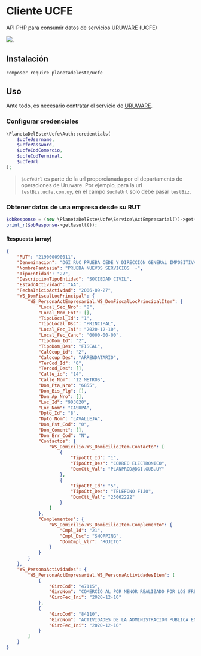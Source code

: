 # Cliente UCFE
API PHP para consumir datos de servicios URUWARE (UCFE)

[![](https://tokei.rs/b1/github/planetadeleste/ucfe)](https://github.com/XAMPPRocky/tokei_rs).


## Instalación

```bash
composer require planetadeleste/ucfe
```

## Uso
Ante todo, es necesario contratar el servicio de [URUWARE](http://www.uruware.com/).

### Configurar credenciales
```php
\PlanetaDelEste\Ucfe\Auth::credentials(
    $ucfeUsername,
    $ucfePassword,
    $ucfeCodComercio,
    $ucfeCodTerminal,
    $ucfeUrl
);
```
>`$ucfeUrl` es parte de la url proporcianada por el departamento de operaciones de Uruware. Por ejemplo, para la url `testBiz.ucfe.com.uy`, en el campo `$ucfeUrl` solo debe pasar `testBiz`.

### Obtener datos de una empresa desde su RUT
```php
$obResponse = (new \PlanetaDelEste\Ucfe\Service\ActEmpresarial())->get('219000090011');
print_r($obResponse->getResult());
```
#### Respuesta (array)
```json
{
    "RUT": "219000090011",
    "Denominacion": "DGI RUC PRUEBA CEDE Y DIRECCION GENERAL IMPOSITIVA",
    "NombreFantasia": "PRUEBA NUEVOS SERVICIOS  -",
    "TipoEntidad": "27",
    "DescripcionTipoEntidad": "SOCIEDAD CIVIL",
    "EstadoActividad": "AA",
    "FechaInicioActivdad": "2006-09-27",
    "WS_DomFiscalLocPrincipal": {
        "WS_PersonaActEmpresarial.WS_DomFiscalLocPrincipalItem": {
            "Local_Sec_Nro": "8",
            "Local_Nom_Fnt": [],
            "TipoLocal_Id": "1",
            "TipoLocal_Dsc": "PRINCIPAL",
            "Local_Fec_Ini": "2020-12-10",
            "Local_Fec_Canc": "0000-00-00",
            "TipoDom_Id": "2",
            "TipoDom_Des": "FISCAL",
            "CalOcup_id": "2",
            "Calocup_Des": "ARRENDATARIO",
            "TerCod_Id": "0",
            "Tercod_Des": [],
            "Calle_id": "14",
            "Calle_Nom": "12 METROS",
            "Dom_Pta_Nro": "6855",
            "Dom_Bis_Flg": [],
            "Dom_Ap_Nro": [],
            "Loc_Id": "903020",
            "Loc_Nom": "CASUPA",
            "Dpto_Id": "8",
            "Dpto_Nom": "LAVALLEJA",
            "Dom_Pst_Cod": "0",
            "Dom_Coment": [],
            "Dom_Err_Cod": "N",
            "Contactos": {
                "WS_Domicilio.WS_DomicilioItem.Contacto": [
                    {
                        "TipoCtt_Id": "1",
                        "TipoCtt_Des": "CORREO ELECTRONICO",
                        "DomCtt_Val": "PLANPROD@DGI.GUB.UY"
                    },
                    {
                        "TipoCtt_Id": "5",
                        "TipoCtt_Des": "TELEFONO FIJO",
                        "DomCtt_Val": "25062222"
                    }
                ]
            },
            "Complementos": {
                "WS_Domicilio.WS_DomicilioItem.Complemento": {
                    "Cmpl_Id": "21",
                    "Cmpl_Dsc": "SHOPPING",
                    "DomCmpl_Vlr": "ROJITO"
                }
            }
        }
    },
    "WS_PersonaActividades": {
        "WS_PersonaActEmpresarial.WS_PersonaActividadesItem": [
            {
                "GiroCod": "47115",
                "GiroNom": "COMERCIO AL POR MENOR REALIZADO POR LOS FREE SHOPS",
                "GiroFec_Ini": "2020-12-10"
            },
            {
                "GiroCod": "84110",
                "GiroNom": "ACTIVIDADES DE LA ADMINISTRACION PUBLICA EN GENERAL",
                "GiroFec_Ini": "2020-12-10"
            }
        ]
    }
}
```
